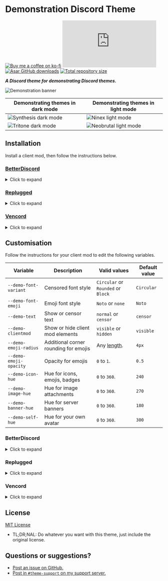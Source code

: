 [preview]:              https://minidiscordthemes.github.io/Demonstration/preview/preview.png
[preview-dark]:         https://minidiscordthemes.github.io/Demonstration/preview/preview-dark.png
[preview-light]:        https://minidiscordthemes.github.io/Demonstration/preview/preview-light.png
[preview-neobrutal]:    https://minidiscordthemes.github.io/Demonstration/preview/preview-neobrutal.png
[preview-synthesis]:    https://minidiscordthemes.github.io/Demonstration/preview/preview-synthesis.png
[preview-ninex]:        https://minidiscordthemes.github.io/Demonstration/preview/preview-ninex.png
[preview-tritone]:      https://minidiscordthemes.github.io/Demonstration/preview/preview-tritone.png

[css-color]:        https://developer.mozilla.org/en-US/docs/Web/CSS/color_value
[css-length]:       https://developer.mozilla.org/en-US/docs/Web/CSS/length

[discord]:          https://discord.gg/uy8nKQVatp

[BetterDiscord]:    https://betterdiscord.app/
[Replugged]:        https://replugged.dev/
[Vencord]:          https://github.com/Vendicated/Vencord

[shield-donate]:    https://img.shields.io/badge/Donate-ko--fi-orange?style=flat-square&logo=kofi&logoColor=orange
[ko-fi]:            https://ko-fi.com/saltssaumure "Buy me a coffee!"

[shield-bd-dl]:     https://img.shields.io/github/downloads/MiniDiscordThemes/Demonstration/Demonstration.theme.css?color=purple&label=Downloads&style=flat-square
[shield-asar-dl]:   https://img.shields.io/github/downloads/MiniDiscordThemes/Demonstration/net.saltssaumure.Demonstration.asar?color=purple&label=Downloads&style=flat-square
[shield-repo-size]: https://img.shields.io/github/repo-size/MiniDiscordThemes/Demonstration?label=Repository&style=flat-square "Total size"

[github]:           https://github.com/MiniDiscordThemes/Demonstration
[issues]:           https://github.com/MiniDiscordThemes/Demonstration/issues
[license]:          https://github.com/MiniDiscordThemes/Demonstration/blob/main/LICENSE
[.theme.css]:       https://github.com/MiniDiscordThemes/Demonstration/blob/main/Demonstration.theme.css

[release-bd]:       https://betterdiscord.app/theme/?id=000 "BetterDiscord store page"
[release-rp]:       https://replugged.dev/store/net.saltssaumure.Demonstration "Replugged store page"
[release-bd-gh]:    https://github.com/MiniDiscordThemes/Demonstration/releases/latest/download/Demonstration.theme.css "Get latest release"
[release-rp-gh]:    https://github.com/MiniDiscordThemes/Demonstration/releases/latest/download/net.saltssaumure.Demonstration.asar "Get latest release"

# Demonstration Discord Theme
[![Buy me a coffee on ko-fi][shield-donate]][ko-fi]
[![CSS GitHub downloads][shield-bd-dl]][release-bd-gh]
[![Asar GitHub downloads][shield-asar-dl]][release-rp-gh]
[![Total repository size][shield-repo-size]][github]

***A Discord theme for demonstrating Discord themes.***

![Demonstration banner][preview]

| Demonstrating themes in dark mode         | Demonstrating themes in light mode         |
| ----------------------------------------- | ------------------------------------------ |
| ![Synthesis dark mode][preview-synthesis] | ![Ninex light mode][preview-ninex]         |
| ![Tritone dark mode][preview-tritone]     | ![Neobrutal light mode][preview-neobrutal] |

<!-- | ![Default dark mode][preview-dark]        | ![Default light mode][preview-light]       | -->

## Installation
Install a client mod, then follow the instructions below.

### [BetterDiscord][BetterDiscord]
<details>
    <summary>Click to expand</summary>

1. Download `Demonstration.theme.css`:
    <!-- - [BetterDiscord store][release-bd] -->
    - [GitHub][release-bd-gh]
2. Place the file in the themes folder:
    - `Settings` > `BetterDiscord` > `Themes` > `Open Themes Folder`
3. Toggle on the theme card.
</details>

### [Replugged][Replugged]
<details>
    <summary>Click to expand</summary>

#### Automatic
1. Click to install:
    - [Replugged store][release-rp]
#### Manual
1. Download `net.saltssaumure.Demonstration.asar`:
    - [GitHub][release-rp-gh]
2. Place the file in the themes folder:
    - `Settings` > `Replugged` > `Themes` > `Open Themes Folder`
3. Click `Load Missing Themes` and toggle on the theme card.
</details>

### [Vencord][Vencord]
<details>
    <summary>Click to expand</summary>

#### Local
1. Download `Demonstration.theme.css`:
    <!-- - [BetterDiscord store][release-bd] -->
    - [GitHub][release-bd-gh]
2. Place the file in the themes folder:
    - `Settings` > `Vencord` > `Themes` > `Local Themes` > `Open Themes Folder`
3. Click `Load missing Themes` and toggle on the theme card.
#### Online
1. Paste the link in `Settings` > `Vencord` > `Themes` > `Online Themes`:
    - `https://minidiscordthemes.github.io/Demonstration/Demonstration.theme.css`
</details>

## Customisation
Follow the instructions for your client mod to edit the following variables.

| Variable               | Description                           | Valid values                       | Default value |
| ---------------------- | ------------------------------------- | ---------------------------------- | ------------- |
| `--demo-font-variant`  | Censored font style                   | `Circular` or `Rounded` or `Block` | `Circular`    |
| `--demo-font-emoji`    | Emoji font style                      | `Noto` or `none`                   | `Noto`        |
| `--demo-text`          | Show or censor text                   | `normal` or `censor`               | `censor`      |
| `--demo-clientmod`     | Show or hide client mod elements      | `visible` or `hidden`              | `visible`     |
| `--demo-emoji-radius`  | Additional corner rounding for emojis | Any [length][css-length].          | `4px`         |
| `--demo-emoji-opacity` | Opacity for emojis                    | `0` to `1`.                        | `0.5`         |
| `--demo-icon-hue`      | Hue for icons, emojis, badges         | `0` to `360`.                      | `240`         |
| `--demo-image-hue`     | Hue for image attachments             | `0` to `360`.                      | `270`         |
| `--demo-banner-hue`    | Hue for server banners                | `0` to `360`.                      | `180`         |
| `--demo-self-hue`      | Hue for your own avatar               | `0` to `360`.                      | `300`         |

### BetterDiscord
<details>
    <summary>Click to expand</summary>

1. Open `Settings` > `BetterDiscord` > `Themes`.
2. Click the pencil icon on this theme.
3. Edit the variable values and save changes.
</details>

### Replugged
<details>
    <summary>Click to expand</summary>

1. Enable `Automatically Apply Quick CSS` in `Settings` > `Replugged` > `General`.
2. Open `Settings` > `Replugged` > `Quick CSS`.
3. Copy and paste lines 15-27 of [`Demonstration.theme.css`][.theme.css].
4. Edit the variable values and save.
</details>

### Vencord
<details>
    <summary>Click to expand</summary>

#### Local
1. `Open Themes Folder` in `Settings` > `Vencord` > `Themes` > `Local Themes`
2. Open `Demonstration.theme.css` with your favourite text editor.
3. Edit the variable values and save.
#### Online
1. `Enable Custom CSS` in `Settings` > `Vencord` > `Vencord` and click `Open QuickCSS File`.
2. Copy and paste lines 15-27 of [`Demonstration.theme.css`][.theme.css].
3. Edit the variable values.
</details>

## License
[MIT License][license]
- <span title="Too long; didn't read; not a lawyer">TL;DR;NAL</span>: Do whatever you want with this theme, just include the original license.

## Questions or suggestions?
- [Post an issue on GitHub.][issues]
- [Post in `#theme-support` on my support server.][discord]